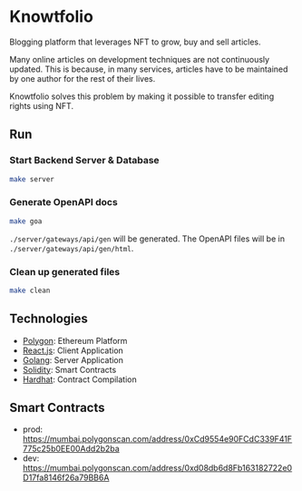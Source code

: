 # Knowtfolio
Blogging platform that leverages NFT to grow, buy and sell articles.

Many online articles on development techniques are not continuously updated.
This is because, in many services, articles have to be maintained by one author for the rest of their lives.

Knowtfolio solves this problem by making it possible to transfer editing rights using NFT.

## Run

### Start Backend Server & Database
```bash
make server
```

### Generate OpenAPI docs
```bash
make goa
```
`./server/gateways/api/gen` will be generated.
The OpenAPI files will be in `./server/gateways/api/gen/html`.

### Clean up generated files
```bash
make clean
```

## Technologies
* [Polygon](https://polygon.technology): Ethereum Platform
* [React.js](https://reactjs.org): Client Application
* [Golang](https://go.dev): Server Application
* [Solidity](https://solidity-jp.readthedocs.io): Smart Contracts
* [Hardhat](https://hardhat.org): Contract Compilation

## Smart Contracts
* prod: https://mumbai.polygonscan.com/address/0xCd9554e90FCdC339F41F775c25b0EE00Add2b2ba
* dev: https://mumbai.polygonscan.com/address/0xd08db6d8Fb163182722e0D17fa8146f26a79BB6A
